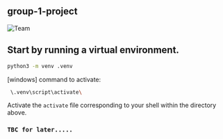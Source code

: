 ## group-1-project

![Team][1]

[1]: https://lh3.googleusercontent.com/JadIRLYDNN06XIct3PWDJtN09APGClNxeCuzuiPfr41PkDndSuziJ4v_CPhBBTiVYVHwAd0=s170

## Start by running a virtual environment. 
```sh
python3 -m venv .venv 
```
[windows] command to activate: 
```sh 
 \.venv\script\activate\
```
Activate the ```activate``` file corresponding to your shell within the directory above.

### ```TBC for later.....```